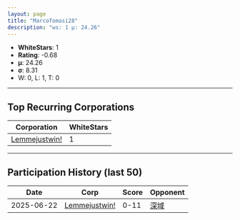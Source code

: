 ```yaml
---
layout: page
title: "MarcoTomasi28"
description: "ws: 1 μ: 24.26"
---
```

- **WhiteStars**: 1
- **Rating**: -0.68
- **μ**: 24.26  
- **σ**: 8.31
- W: 0, L: 1, T: 0

---

## Top Recurring Corporations

| Corporation | WhiteStars |
| --- | --- |
| [Lemmejustwin\!](https://ws.tsl.rocks/corp/3df061e37044f80f90566ba046b4e65cf8aaa94927d03f0a134b25de37300899/) | 1 |

---

## Participation History (last 50)

| Date | Corp | Score | Opponent |
| --- | --- | --- | --- |
| 2025-06-22 | [Lemmejustwin\!](https://ws.tsl.rocks/corp/3df061e37044f80f90566ba046b4e65cf8aaa94927d03f0a134b25de37300899/) | 0-11 | [深域](https://ws.tsl.rocks/corp/eecda71374dad3401a154cda170518bbf578f7124c194849a529405246335626/) |